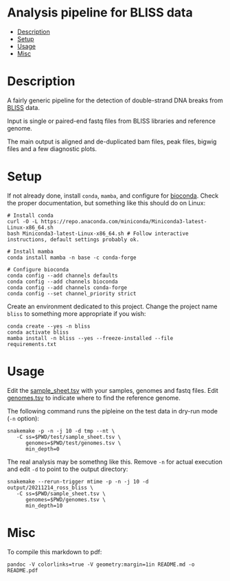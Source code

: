 # Analysis pipeline for BLISS data

<!-- vim-markdown-toc GFM -->

* [Description](#description)
* [Setup](#setup)
* [Usage](#usage)
* [Misc](#misc)

<!-- vim-markdown-toc -->

Description
===========

A fairly generic pipeline for the detection of double-strand DNA breaks from
[BLISS](https://www.nature.com/articles/s41596-020-0397-2) data.

Input is single or paired-end fastq files from BLISS libraries and reference
genome.

The main output is aligned and de-duplicated bam files, peak files, bigwig
files and a few diagnostic plots.

Setup
=====

If not already done, install `conda`, `mamba`, and configure for
[bioconda](https://bioconda.github.io/). Check the proper documentation, but
something like this should do on Linux:

```
# Install conda
curl -O -L https://repo.anaconda.com/miniconda/Miniconda3-latest-Linux-x86_64.sh
bash Miniconda3-latest-Linux-x86_64.sh # Follow interactive instructions, default settings probably ok.

# Install mamba
conda install mamba -n base -c conda-forge

# Configure bioconda
conda config --add channels defaults
conda config --add channels bioconda
conda config --add channels conda-forge
conda config --set channel_priority strict
```

Create an environment dedicated to this project. Change the project name
`bliss` to something more appropriate if you wish:

```
conda create --yes -n bliss
conda activate bliss
mamba install -n bliss --yes --freeze-installed --file requirements.txt
```

Usage
=====

Edit the [sample_sheet.tsv](sample_sheet.tsv) with your samples, genomes and
fastq files. Edit [genomes.tsv](genomes.tsv) to indicate where to find the
reference genome.

The following command runs the pipleine on the test data in dry-run mode (`-n` option):

```
snakemake -p -n -j 10 -d tmp --nt \
   -C ss=$PWD/test/sample_sheet.tsv \
      genomes=$PWD/test/genomes.tsv \
      min_depth=0
```

The real analysis may be somethng like this. Remove `-n` for actual execution and edit `-d` to point to the output directory:

```
snakemake --rerun-trigger mtime -p -n -j 10 -d output/20211214_ross_bliss \
   -C ss=$PWD/sample_sheet.tsv \
      genomes=$PWD/genomes.tsv \
      min_depth=10
```

Misc
====

To compile this markdown to pdf:

```
pandoc -V colorlinks=true -V geometry:margin=1in README.md -o README.pdf
```

